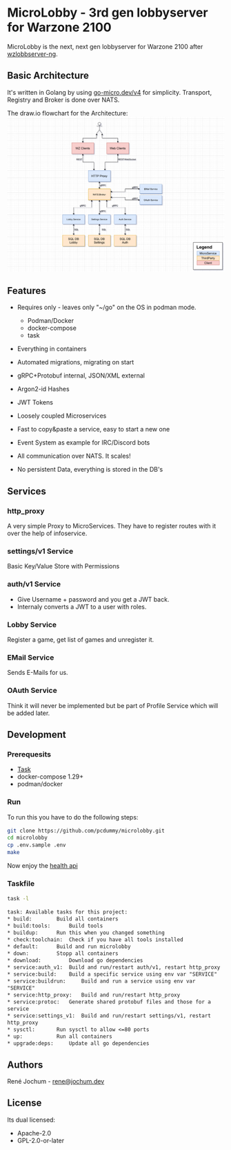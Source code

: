 # MicroLobby - 3rd gen lobbyserver for Warzone 2100

MicroLobby is the next, next gen lobbyserver for Warzone 2100 after [wzlobbserver-ng](https://github.com/Warzone2100/wzlobbyserver-ng).

## Basic Architecture

It's written in Golang by using [go-micro.dev/v4](https://go-micro.dev) for simplicity. Transport, Registry and Broker is done over NATS.

The draw.io flowchart for the Architecture:
![Micro Service Architecture](/docs/micro-service-architecture.png)

## Features

- Requires only - leaves only "~/go" on the OS in podman mode.
  - Podman/Docker
  - docker-compose
  - task

- Everything in containers
- Automated migrations, migrating on start
- gRPC+Protobuf internal, JSON/XML external
- Argon2-id Hashes
- JWT Tokens
- Loosely coupled Microservices
- Fast to copy&paste a service, easy to start a new one
- Event System as example for IRC/Discord bots
- All communication over NATS. It scales!
- No persistent Data, everything is stored in the DB's

## Services

### http_proxy

A very simple Proxy to MicroServices. They have to register routes with it over the help of infoservice.

### settings/v1 Service

Basic Key/Value Store with Permissions

### auth/v1 Service

- Give Username + password and you get a JWT back.
- Internaly converts a JWT to a user with roles.

### Lobby Service

Register a game, get list of games and unregister it.

### EMail Service

Sends E-Mails for us.

### OAuth Service

Think it will never be implemented but be part of Profile Service which will be added later.

## Development

### Prerequesits

- [Task](https://taskfile.dev/#/installation)
- docker-compose 1.29+
- podman/docker

### Run

To run this you have to do the following steps:

```bash
git clone https://github.com/pcdummy/microlobby.git
cd microlobby
cp .env.sample .env
make
```

Now enjoy the [health api](http://localhost:8080/health)

### Taskfile

```bash
task -l
```

```text
task: Available tasks for this project:
* build: 		Build all containers
* build:tools: 		Build tools
* buildup: 		Run this when you changed something
* check:toolchain: 	Check if you have all tools installed
* default: 		Build and run microlobby
* down: 		Stopp all containers
* download: 		Download go dependencies
* service:auth_v1: 	Build and run/restart auth/v1, restart http_proxy
* service:build: 	Build a specific service using env var "SERVICE"
* service:buildrun: 	Build and run a service using env var "SERVICE"
* service:http_proxy: 	Build and run/restart http_proxy
* service:protoc: 	Generate shared protobuf files and those for a service
* service:settings_v1: 	Build and run/restart settings/v1, restart http_proxy
* sysctl: 		Run sysctl to allow <=80 ports
* up: 			Run all containers
* upgrade:deps: 	Update all go dependencies
```

## Authors

René Jochum - rene@jochum.dev

## License

Its dual licensed:

- Apache-2.0
- GPL-2.0-or-later
